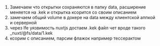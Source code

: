 1) Замечаем что открытки сохраняются в папку data, расширение меняется на .kek и открытка ксорится со своим описанием
2) замечаем общий volume в докере на data между клиентской аппкой и серверной 
3) через lfe уязвимость nuxtjs достаем .kek файл чет вроде такого _nuxt/@fs/data/1.kek
4) ксорим с описанием, парсим флажок например тессерактом
